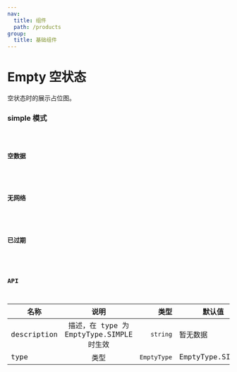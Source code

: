 ```yaml
---
nav:
  title: 组件
  path: /products
group:
  title: 基础组件
---
```


# Empty 空状态

空状态时的展示占位图。

### simple 模式

<!-- ```tsx
/**
 * title: 基本
 * description: 类型为EmptyType.SIMPLE，可以设置描述文字
 */
import React, { useState } from 'react';
import { EmptyData } from '@cwj/components';
// import { EmptyData } from '../../src/empty';

export default () => {
  return (
    <div>
      <EmptyData />
    </div>
  );
};
``` -->
<code src="./demos/simple.tsx" />

### 空数据

<!-- ```tsx
/**
 * title: 缺省页--空数据
 * description: 类型为EmptyType.NO_DATA
 */
import React, { useState } from 'react';
import { Button, Space, Input } from 'antd';
import { EmptyData } from '@cwj/components';
// import { EmptyType } from '@cwj/components/empty';
// import { EmptyData, EmptyType } from '../../src/empty';

export default () => {
  return (
    <div>
      <EmptyData type={EmptyType.NO_DATA} />
    </div>
  );
};
``` -->

### 无网络

<!--
```tsx
/**
 * title: 缺省页--无网络
 * description: 类型为EmptyType.NO_NETWORK
 */
import React, { useState } from 'react';
import { Button, Space, Input } from 'antd';
import { EmptyData } from '@cwj/components';
import { EmptyType } from '@cwj/components/empty';
// import { EmptyData, EmptyType } from '../../src/empty';

export default () => {
  return (
    <div>
      <EmptyData type={EmptyType.NO_NETWORK} />
    </div>
  );
};
``` -->

### 已过期

<!--
```tsx
/**
 * title: 缺省页--已过期
 * description: 类型为EmptyType.EXPIRED
 */
import React, { useState } from 'react';
import { Button, Space, Input } from 'antd';
import { EmptyData } from '@cwj/components';
import { EmptyType } from '@cwj/components/empty';
// import { EmptyData, EmptyType } from '../../src/empty';

export default () => {
  return (
    <div>
      <EmptyData type={EmptyType.EXPIRED} />
    </div>
  );
};
``` -->

### API

| 名称        |                   说明                   |        类型 | 默认值           |
| ----------- | :--------------------------------------: | ----------: | ---------------- |
| description | 描述，在 type 为 EmptyType.SIMPLE 时生效 |    `string` | 暂无数据         |
| type        |                   类型                   | `EmptyType` | EmptyType.SIMPLE |

```

```
